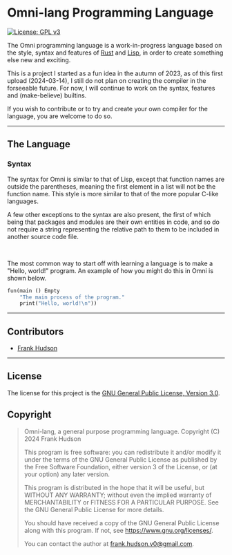 # Omni-lang Programming Language

[![License: GPL v3](https://img.shields.io/badge/License-GPLv3-blue.svg)](https://www.gnu.org/licenses/gpl-3.0)

The Omni programming language is a work-in-progress language based on the style, syntax and features of [Rust](https://rust-lang.org) and [Lisp](https://lisp-lang.org), in order to create something else new and exciting.

This is a project I started as a fun idea in the autumn of 2023, as of this first upload (2024-03-14), I still do not plan on creating the compiler in the forseeable future. For now, I will continue to work on the syntax, features and (make-believe) builtins.

If you wish to contribute or to try and create your own compiler for the language, you are welcome to do so.

---

## The Language

### Syntax

The syntax for Omni is similar to that of Lisp, except that function names are outside the parentheses, meaning the first element in a list will not be the function name. This style is more similar to that of the more popular C-like languages.

A few other exceptions to the syntax are also present, the first of which being that packages and modules are their own entities in code, and so do not require a string representing the relative path to them to be included in another source code file.

&nbsp;

The most common way to start off with learning a language is to make a "Hello, world!" program. An example of how you might do this in Omni is shown below.

```rust
fun(main () Empty
    "The main process of the program."
    print("Hello, world!\n"))
```

---

## Contributors

- [Frank Hudson](https://github.com/Frank-Hudson/)

---

## License

The license for this project is the [GNU General Public License, Version 3.0](https://www.gnu.org/licenses/gpl-3.0).

## Copyright

> Omni-lang, a general purpose programming language.
> Copyright (C) 2024  Frank Hudson
>
> This program is free software: you can redistribute it and/or modify
> it under the terms of the GNU General Public License as published by
> the Free Software Foundation, either version 3 of the License, or
> (at your option) any later version.
>
> This program is distributed in the hope that it will be useful,
> but WITHOUT ANY WARRANTY; without even the implied warranty of
> MERCHANTABILITY or FITNESS FOR A PARTICULAR PURPOSE.  See the
> GNU General Public License for more details.
>
> You should have received a copy of the GNU General Public License
> along with this program.  If not, see <https://www.gnu.org/licenses/>.
>
>
> You can contact the author at <frank.hudson.v0@gmail.com>.
